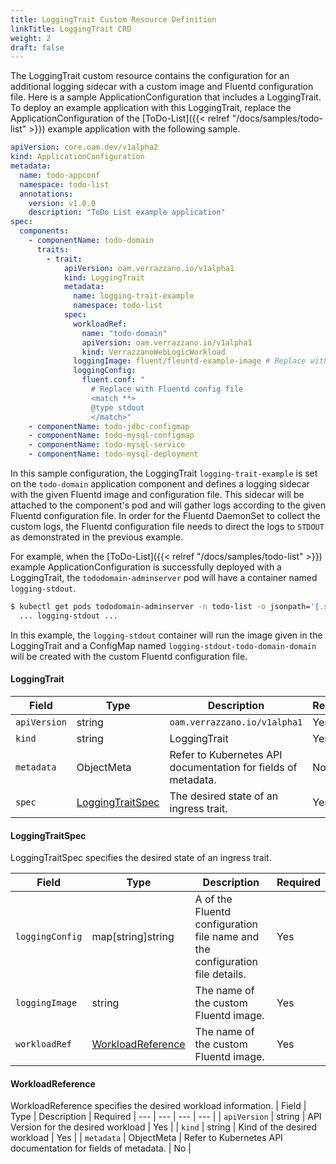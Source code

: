 ```yaml
---
title: LoggingTrait Custom Resource Definition
linkTitle: LoggingTrait CRD
weight: 2
draft: false
---
```

The LoggingTrait custom resource contains the configuration for an additional logging sidecar with a custom image and Fluentd configuration file.
Here is a sample ApplicationConfiguration that includes a LoggingTrait. 
To deploy an example application with this LoggingTrait, replace the ApplicationConfiguration of the [ToDo-List]({{< relref "/docs/samples/todo-list" >}}) example application with the following sample.

```yaml
apiVersion: core.oam.dev/v1alpha2
kind: ApplicationConfiguration
metadata:
  name: todo-appconf
  namespace: todo-list
  annotations:
    version: v1.0.0
    description: "ToDo List example application"
spec:
  components:
    - componentName: todo-domain
      traits:
        - trait:
            apiVersion: oam.verrazzano.io/v1alpha1
            kind: LoggingTrait
            metadata:
              name: logging-trait-example
              namespace: todo-list
            spec:
              workloadRef:
                name: "todo-domain"
                apiVersion: oam.verrazzano.io/v1alpha1
                kind: VerrazzanoWebLogicWorkload
              loggingImage: fluent/fleuntd-example-image # Replace with custom Fluentd Image
              loggingConfig:
                fluent.conf: "
                  # Replace with Fluentd config file
                  <match **>
                  @type stdout
                  </match>"
    - componentName: todo-jdbc-configmap
    - componentName: todo-mysql-configmap
    - componentName: todo-mysql-service
    - componentName: todo-mysql-deployment
```
In this sample configuration, the LoggingTrait `logging-trait-example` is set on the `todo-domain` application component and defines a logging sidecar with the given Fluentd image and configuration file.
This sidecar will be attached to the component's pod and will gather logs according to the given Fluentd configuration file. 
In order for the Fluentd DaemonSet to collect the custom logs, the Fluentd configuration file needs to direct the logs to `STDOUT` as demonstrated in the previous example.

For example, when the [ToDo-List]({{< relref "/docs/samples/todo-list" >}}) example ApplicationConfiguration is successfully deployed with a LoggingTrait, the `tododomain-adminserver` pod will have a container named `logging-stdout`.
```bash
$ kubectl get pods tododomain-adminserver -n todo-list -o jsonpath='{.spec.containers[*].name}'
  ... logging-stdout ...
```
In this example, the `logging-stdout` container will run the image given in the LoggingTrait and a ConfigMap named `logging-stdout-todo-domain-domain` will be created with the custom Fluentd configuration file.

#### LoggingTrait

| Field | Type | Description | Required
| --- | --- | --- | --- |
| `apiVersion` | string | `oam.verrazzano.io/v1alpha1` | Yes |
| `kind` | string | LoggingTrait | Yes |
| `metadata` | ObjectMeta | Refer to Kubernetes API documentation for fields of metadata. | No |
| `spec` |  [LoggingTraitSpec](#loggingtraitspec) | The desired state of an ingress trait. | Yes |

#### LoggingTraitSpec
LoggingTraitSpec specifies the desired state of an ingress trait.

| Field | Type | Description | Required
| --- | --- | --- | --- |
| `loggingConfig` | map[string]string | A  of the Fluentd configuration file name and the configuration file details. | Yes |
| `loggingImage` | string | The name of the custom Fluentd image. | Yes |
| `workloadRef` | [WorkloadReference](#workloadReference) | The name of the custom Fluentd image. | Yes |

#### WorkloadReference
WorkloadReference specifies the desired workload information.
| Field | Type | Description | Required
| --- | --- | --- | --- |
| `apiVersion` | string | API Version for the desired workload | Yes |
| `kind` | string | Kind of the desired workload | Yes |
| `metadata` | ObjectMeta | Refer to Kubernetes API documentation for fields of metadata. | No |
